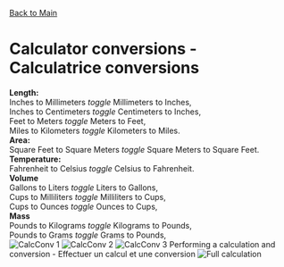 [Back to Main](https://michelvilleneuve.github.io/)
# **Calculator conversions - Calculatrice conversions**
**Length:**  
 Inches to Millimeters *toggle* Millimeters to Inches,  
 Inches to Centimeters *toggle* Centimeters to Inches,  
 Feet to Meters *toggle* Meters to Feet,  
 Miles to Kilometers *toggle* Kilometers to Miles.  
**Area:**  
  Square Feet to Square Meters *toggle* Square Meters to Square Feet.  
**Temperature:**  
  Fahrenheit to Celsius *toggle* Celsius to Fahrenheit.  
**Volume**  
Gallons to Liters *toggle* Liters to Gallons,  
Cups to Milliliters *toggle* Milliliters to Cups,  
Cups to Ounces *toggle* Ounces to Cups,  
**Mass**  
Pounds to Kilograms *toggle* Kilograms to Pounds,  
Pounds to Grams *toggle* Grams to Pounds,  
![CalcConv 1](https://github.com/user-attachments/assets/6d74835b-5dc1-4772-af5b-71c09e0051b3)
![CalcConv 2](https://github.com/user-attachments/assets/546cc98d-a17d-465b-a27e-1c9fcded98f7)
![CalcConv 3](https://github.com/user-attachments/assets/e1f40de9-9380-496a-a192-0fce623da40e)
Performing a calculation and conversion - Effectuer un calcul et une conversion
![Full calculation](https://github.com/user-attachments/assets/4581f69e-3051-436b-8d99-bdebc0037943)

